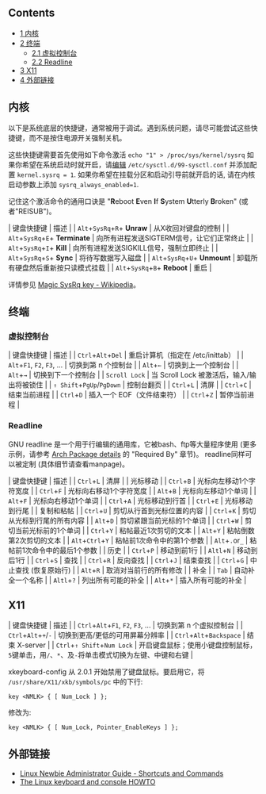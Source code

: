 ## Contents

*   [1 内核](#.E5.86.85.E6.A0.B8)
*   [2 终端](#.E7.BB.88.E7.AB.AF)
    *   [2.1 虚拟控制台](#.E8.99.9A.E6.8B.9F.E6.8E.A7.E5.88.B6.E5.8F.B0)
    *   [2.2 Readline](#Readline)
*   [3 X11](#X11)
*   [4 外部链接](#.E5.A4.96.E9.83.A8.E9.93.BE.E6.8E.A5)

## 内核

以下是系统底层的快捷键，通常被用于调试。遇到系统问题，请尽可能尝试这些快捷键，而不是按住电源开关强制关机。

这些快捷键需要首先使用如下命令激活 `echo "1" > /proc/sys/kernel/sysrq` 如果你希望在系统启动时就开启，请[编辑](/index.php/Sysctl#Configuration "Sysctl") `/etc/sysctl.d/99-sysctl.conf` 并添加配置 `kernel.sysrq = 1`. 如果你希望在挂载分区和启动引导前就开启的话, 请在内核启动参数上添加 `sysrq_always_enabled=1`.

记住这个激活命令的通用口诀是 "**R**eboot **E**ven **I**f **S**ystem **U**tterly **B**roken" (或者"REISUB")。

| 键盘快捷键 | 描述 |
| `Alt`+`SysRq`+`R`+ **Unraw** | 从X收回对键盘的控制 |
| `Alt`+`SysRq`+`E`+ **Terminate** | 向所有进程发送SIGTERM信号，让它们正常终止 |
| `Alt`+`SysRq`+`I`+ **Kill** | 向所有进程发送SIGKILL信号，强制立即终止 |
| `Alt`+`SysRq`+`S`+ **Sync** | 将待写数据写入磁盘 |
| `Alt`+`SysRq`+`U`+ **Unmount** | 卸载所有硬盘然后重新按只读模式挂载 |
| `Alt`+`SysRq`+`B`+ **Reboot** | 重启 |

详情参见 [Magic SysRq key - Wikipedia](https://en.wikipedia.org/wiki/Magic_SysRq_key "wikipedia:Magic SysRq key")。

## 终端

### 虚拟控制台

| 键盘快捷键 | 描述 |
| `Ctrl`+`Alt`+`Del` | 重启计算机（指定在 /etc/inittab） |
| `Alt`+`F1`, `F2`, `F3`, ... | 切换到第 n 个控制台 |
| `Alt`+`←` | 切换到上一个控制台 |
| `Alt`+`→` | 切换到下一个控制台 |
| `Scroll Lock` | 当 Scroll Lock 被激活后，输入/输出将被锁住 |
| `⇑ Shift`+`PgUp`/`PgDown` | 控制台翻页 |
| `Ctrl`+`L` | 清屏 |
| `Ctrl`+`C` | 结束当前进程 |
| `Ctrl`+`D` | 插入一个 EOF（文件结束符） |
| `Ctrl`+`Z` | 暂停当前进程 |

### Readline

GNU readline 是一个用于行编辑的通用库，它被bash、ftp等大量程序使用 (更多示例，请参考 [Arch Package details](https://archlinux.org/packages/core/i686/readline/) 的 "Required By" 章节)。 readline同样可以被定制 (具体细节请查看manpage)。

| 键盘快捷键 | 描述 |
| `Ctrl`+`L` | 清屏 |
| 光标移动 |
| `Ctrl`+`B` | 光标向左移动1个字符宽度 |
| `Ctrl`+`F` | 光标向右移动1个字符宽度 |
| `Alt`+`B` | 光标向左移动1个单词 |
| `Alt`+`F` | 光标向右移动1个单词 |
| `Ctrl`+`A` | 光标移动到行首 |
| `Ctrl`+`E` | 光标移动到行尾 |
| 复制和粘帖 |
| `Ctrl`+`U` | 剪切从行首到光标位置的内容 |
| `Ctrl`+`K` | 剪切从光标到行尾的所有内容 |
| `Alt`+`D` | 剪切紧跟当前光标的1个单词 |
| `Ctrl`+`W` | 剪切当前光标前的1个单词 |
| `Ctrl`+`Y` | 粘帖最近1次剪切的文本 |
| `Alt`+`Y` | 粘帖倒数第2次剪切的文本 |
| `Alt`+`Ctrl`+`Y` | 粘帖前1次命令中的第1个参数 |
| `Alt`+`.`or`_` | 粘帖前1次命令中的最后1个参数 |
| 历史 |
| `Ctrl`+`P` | 移动到前1行 |
| `Altl`+`N` | 移动到后1行 |
| `Ctrl`+`S` | 查找 |
| `Ctrl`+`R` | 反向查找 |
| `Ctrl`+`J` | 结束查找 |
| `Ctrl`+`G` | 中止查找 (恢复原始行) |
| `Alt`+`R` | 取消对当前行的所有修改 |
| 补全 |
| `Tab` | 自动补全一个名称 |
| `Altl`+`?` | 列出所有可能的补全 |
| `Alt`+`*` | 插入所有可能的补全 |

## X11

| 键盘快捷键 | 描述 |
| `Ctrl`+`Alt`+`F1`, `F2`, `F3`, ... | 切换到第 n 个虚拟控制台 |
| `Ctrl`+`Alt`+`+`/`-` | 切换到更高/更低的可用屏幕分辨率 |
| `Ctrl`+`Alt`+`Backspace` | 结束 X-server |
| `Ctrl`+`⇑ Shift`+`Num Lock` | 开启键盘鼠标；使用小键盘控制鼠标，`5`键单击，用`/`、`*`、及`-`将单击模式切换为左键、中键和右键 |

xkeyboard-config 从 2.0.1 开始禁用了键盘鼠标。要启用它，将 `/usr/share/X11/xkb/symbols/pc` 中的下行:

 `key <NMLK> { [ Num_Lock ] }; ` 

修改为:

 `key <NMLK> { [ Num_Lock, Pointer_EnableKeys ] }; ` 

## 外部链接

*   [Linux Newbie Administrator Guide - Shortcuts and Commands](http://linux-newbie.dotsrc.org/html/lnag.html#6.Linux%20Shortcuts%20and%20Commands%7Coutline)
*   [The Linux keyboard and console HOWTO](http://tldp.org/HOWTO/Keyboard-and-Console-HOWTO.html)